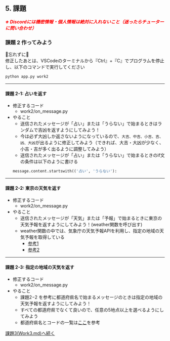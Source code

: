## 5. 課題

***<span style="color: red">※ Discordには機密情報・個人情報は絶対に入れないこと（迷ったらチューターに問い合わせ）</span>***

### 課題 2 作ってみよう

🚨忘れずに🚨  
修正したあとは、VSCodeのターミナルから『Ctrl』+『C』でプログラムを停止し、以下のコマンドで実行してください
```ps
python app.py work2
```

---

#### 課題 2-1: 占いを返す

- 修正するコード
  - work2/on_message.py
- やること
  - 送信されたメッセージが「占い」または「うらない」で始まるときはランダムで吉凶を返すようにしてみよう！
  - 今は必ず大凶しか返さないようになっているので、`大吉、中吉、小吉、吉、凶、大凶`が出るように修正してみよう（できれば、大吉・大凶が少なく、小吉・吉が多く出るように調整してみよう）
  - 送信されたメッセージが「占い」または「うらない」で始まるときのif文の条件は以下のように書ける
  ```python
  message.content.startswith(('占い', 'うらない'):  
  ```

---

#### 課題 2-2: 東京の天気を返す

- 修正するコード
  - work2/on_message.py
- やること
  - 送信されたメッセージが「天気」または「予報」で始まるときに東京の天気予報を返すようにしてみよう！(weather関数を呼び出す)
  - weather関数の中では、気象庁の天気予報APIを利用し、指定の地域の天気予報を取得している 
    - [参考1](https://news.mynavi.jp/techplus/article/excelvbaweb-3/)  
    - [参考2](https://qiita.com/michan06/items/48503631dd30275288f7)

---

#### 課題 2-3: 指定の地域の天気を返す

- 修正するコード
  - work2/on_message.py
- やること
  - 課題2−2 を参考に都道府県名で始まるメッセージのときは指定の地域の天気予報を返すようにしてみよう！
  - すべての都道府県でなくて良いので、任意の5地点以上を選べるようにしてみよう
  - 都道府県名とコードの一覧は[ここ](https://anko.education/webapi/jma)を参考

[課題3(Work3.md)へ続く](./Work3.md)
